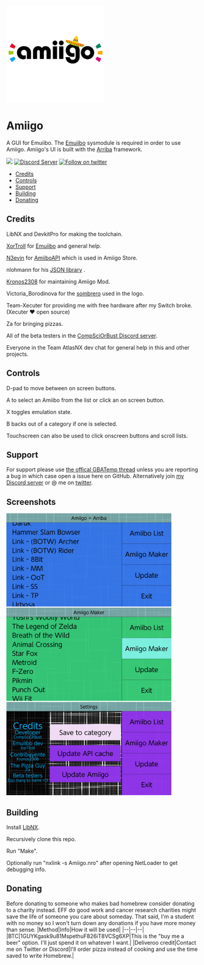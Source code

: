 ![Logo](icon.jpg)

# Amiigo

A GUI for Emuiibo. The [Emuiibo](https://github.com/XorTroll/emuiibo) sysmodule is required in order to use Amiigo.
Amiigo's UI is built with the [Arriba](https://github.com/CompSciOrBust/Arriba) framework.

<a  href="https://github.com/CompSciOrBust/Amiigo/releases"><img  src="https://img.shields.io/github/downloads/CompSciOrBust/Amiigo/total?style=for-the-badge"  alr = "Downloads "  /></a> <a  href="https://discord.gg/ZhRn3nn"><img  src="https://img.shields.io/discord/673622282790502402?color=green&label=Discord&logo=discord&style=for-the-badge"  alt="Discord Server"  /></a> <a  href="https://twitter.com/CompSciOrBust?ref_src=twsrc%5Etfw"><img  src="https://img.shields.io/twitter/follow/CompSciOrBust?color=blue&label=follow&logo=twitter&style=for-the-badge"  alt="Follow on twitter"  /></a>
<!--ts-->
   * [Credits](#Credits)
   * [Controls](#Controls)
   * [Support](#Support)
   * [Building](#Building)
   * [Donating](#Donating)
<!--te-->
  

## Credits

LibNX and DevkitPro for making the toolchain.

[XorTroll](https://github.com/XorTroll/) for [Emuiibo](https://github.com/XorTroll/emuiibo) and general help.

[N3evin](https://github.com/N3evin/) for [AmiiboAPI](https://github.com/N3evin/AmiiboAPI) which is used in Amiigo Store.

nlohmann for his [JSON library](https://github.com/nlohmann/json) .

[Kronos2308](https://github.com/Kronos2308/) for maintaining Amiigo Mod.

Victoria_Borodinova for the [sombrero](https://pixabay.com/illustrations/sombrero-hat-mexico-mexican-4280389/) used in the logo.

Team-Xecuter for providing me with free hardware after my Switch broke. (Xecuter ❤️ open source)

Za for bringing pizzas.

All of the beta testers in the [CompSciOrBust Discord server](https://discord.gg/ZhRn3nn).

Everyone in the Team AtlasNX dev chat for general help in this and other projects.  

## Controls

D-pad to move between on screen buttons.

A to select an Amiibo from the list or click an on screen button.

X toggles emulation state.

B backs out of a category if one is selected.

Touchscreen can also be used to click onscreen buttons and scroll lists.

## Support

For support please use [the offical GBATemp thread](https://gbatemp.net/threads/amiigo-emuiibo-gui.549964/) unless you are reporting a bug in which case open a issue here on GitHub. Alternatively join [my Discord server](https://discord.gg/ZhRn3nn) or @ me on [twitter](https://twitter.com/CompSciOrBust).

## Screenshots

<img  src="https://raw.githubusercontent.com/CompSciOrBust/Amiigo/master/Screenshots/Screenshot_1.jpg"  width="432"/><img  src="https://raw.githubusercontent.com/CompSciOrBust/Amiigo/master/Screenshots/Screenshot_2.jpg"  width="432"/><img  src="https://raw.githubusercontent.com/CompSciOrBust/Amiigo/master/Screenshots/Screenshot_3.jpg" width="432"/>

## Building

Install [LibNX](https://switchbrew.org/wiki/Setting_up_Development_Environment).

Recursively clone this repo.

Run "Make".

Optionally run "nxlink -s Amiigo.nro" after opening NetLoader to get debugging info.

## Donating
Before donating to someone who makes bad homebrew consider donating to a charity instead. EFF do good work and cancer research charities might save the life of someone you care about someday. That said, I'm a student with no money so I won't turn down any donations if you have more money than sense.
|Method|Info|How it will be used|
|--|--|--|
|BTC|1GUYKgask9u81MspethuF826iT8VCSg6XP|This is the "buy me a beer" option. I'll just spend it on whatever I want.|
|Deliveroo credit|Contact me on Twitter or Discord|I'll order pizza instead of cooking and use the time saved to write Homebrew.|
